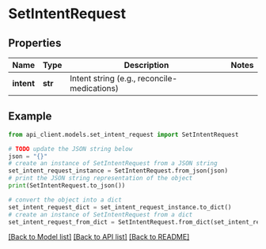 # SetIntentRequest


## Properties

Name | Type | Description | Notes
------------ | ------------- | ------------- | -------------
**intent** | **str** | Intent string (e.g., reconcile-medications) | 

## Example

```python
from api_client.models.set_intent_request import SetIntentRequest

# TODO update the JSON string below
json = "{}"
# create an instance of SetIntentRequest from a JSON string
set_intent_request_instance = SetIntentRequest.from_json(json)
# print the JSON string representation of the object
print(SetIntentRequest.to_json())

# convert the object into a dict
set_intent_request_dict = set_intent_request_instance.to_dict()
# create an instance of SetIntentRequest from a dict
set_intent_request_from_dict = SetIntentRequest.from_dict(set_intent_request_dict)
```
[[Back to Model list]](../README.md#documentation-for-models) [[Back to API list]](../README.md#documentation-for-api-endpoints) [[Back to README]](../README.md)


